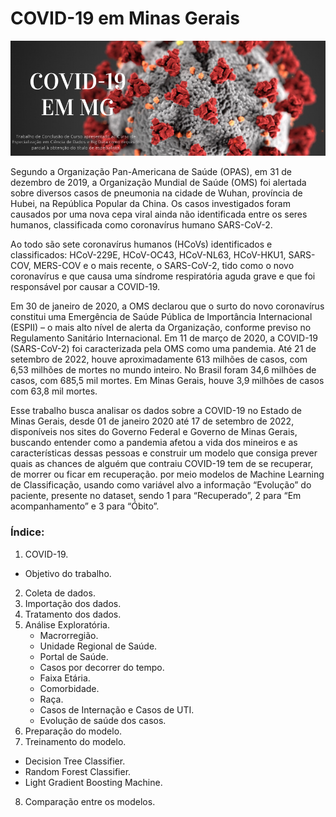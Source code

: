 # COVID-19 em Minas Gerais

![](https://github.com/fernandarrios/tcc_covid_recuperacao/blob/main/covid_mg_banner.png)

Segundo a Organização Pan-Americana de Saúde (OPAS), em 31 de dezembro de 2019, a Organização Mundial de Saúde (OMS) foi alertada sobre diversos casos de pneumonia na cidade de Wuhan, província de Hubei, na República Popular da China. Os casos investigados foram causados por uma nova cepa viral ainda não identificada entre os seres humanos, classificada como coronavírus humano SARS-CoV-2. 

Ao todo são sete coronavírus humanos (HCoVs) identificados e classificados: HCoV-229E, HCoV-OC43, HCoV-NL63, HCoV-HKU1, SARS-COV, MERS-COV e o mais recente, o SARS-CoV-2, tido como o novo coronavírus e que causa uma síndrome respiratória aguda grave e que foi responsável por causar a COVID-19.

Em 30 de janeiro de 2020, a OMS declarou que o surto do novo coronavírus constitui uma Emergência de Saúde Pública de Importância Internacional (ESPII) – o mais alto nível de alerta da Organização, conforme previso no Regulamento Sanitário Internacional. Em 11 de março de 2020, a COVID-19 (SARS-CoV-2) foi caracterizada pela OMS como uma pandemia.
Até 21 de setembro de 2022, houve aproximadamente 613 milhões de casos, com 6,53 milhões de mortes no mundo inteiro. No Brasil foram 34,6 milhões de casos, com 685,5 mil mortes. Em Minas Gerais, houve 3,9 milhões de casos com 63,8 mil mortes.

Esse trabalho busca analisar os dados sobre a COVID-19 no Estado de Minas Gerais, desde 01 de janeiro 2020 até 17 de setembro de 2022, disponíveis nos sites do Governo Federal e Governo de Minas Gerais, buscando entender como a pandemia afetou a vida dos mineiros e as características dessas pessoas e construir um modelo que consiga prever quais as chances de alguém que contraiu COVID-19 tem de se recuperar, de morrer ou ficar em recuperação.  por meio modelos de Machine Learning de Classificação, usando como variável alvo a informação “Evolução” do paciente, presente no dataset, sendo 1 para “Recuperado”, 2 para “Em acompanhamento” e 3 para “Óbito”.

### Índice:
1. COVID-19.
  - Objetivo do trabalho.
2. Coleta de dados.
3. Importação dos dados.
4. Tratamento dos dados.
5. Análise Exploratória.
   - Macrorregião.
   - Unidade Regional de Saúde.
   - Portal de Saúde.
   - Casos por decorrer do tempo.
   - Faixa Etária.
   - Comorbidade.
   - Raça.
   - Casos de Internação e Casos de UTI.
   - Evolução de saúde dos casos.
 6. Preparação do modelo.
 7. Treinamento do modelo.
   - Decision Tree Classifier.
   - Random Forest Classifier.
   - Light Gradient Boosting Machine.
 8. Comparação entre os modelos.
